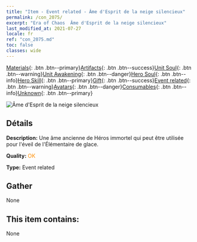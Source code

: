 ```yaml
---
title: "Item - Event related - Âme d'Esprit de la neige silencieux"
permalink: /con_2075/
excerpt: "Era of Chaos  Âme d'Esprit de la neige silencieux"
last_modified_at: 2021-07-27
locale: fr
ref: "con_2075.md"
toc: false
classes: wide
---
```

 [Materials](/ItemsFR/){: .btn .btn--primary}[Artifacts](/ItemsFR/Artifacts/){: .btn .btn--success}[Unit Soul](/ItemsFR/UnitSoul/){: .btn .btn--warning}[Unit Awakening](/ItemsFR/UnitAwakening/){: .btn .btn--danger}[Hero Soul](/ItemsFR/HeroSoul/){: .btn .btn--info}[Hero Skill](/ItemsFR/HeroSkill/){: .btn .btn--primary}[Gift](/ItemsFR/Gift/){: .btn .btn--success}[Event related](/ItemsFR/Events/){: .btn .btn--warning}[Avatars](/ItemsFR/Avatars/){: .btn .btn--danger}[Consumables](/ItemsFR/Consumables/){: .btn .btn--info}[Unknown](/ItemsFR/Unknown/){: .btn .btn--primary}

 ![Âme d'Esprit de la neige silencieux](/images/t/juexing_903.jpg)

## Détails
 **Description:** Une âme ancienne de Héros immortel qui peut être utilisée pour l'éveil de l'Élémentaire de glace.

 **Quality:** <span style="color: #FF8C00">OK</span>

 **Type:** Event related

## Gather

  None

## This item contains:

  None

